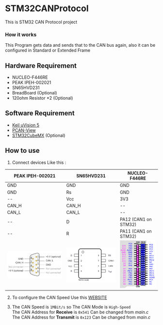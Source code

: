 # STM32CANProtocol
This is STM32 CAN Protocol project
### How it works
This Program gets data and sends that to the CAN bus again, also it can be configured in Standard or Extended Frame
## Hardware Requirement
* NUCLEO-F446RE
* PEAK IPEH-002021
* SN65HVD231
* BreadBoard (Optional)
* 120ohm Resistor *2 (Optional)
## Software Requirement
* [Keil uVision 5](https://www.keil.com/download/)
* [PCAN-View](&[default]/../Docs/pcanview.zip)
* [STM32CubeMX](https://www.st.com/en/development-tools/stm32cubemx.html) (Optional)

## How to use
1. Connect devices Like this :
   
PEAK IPEH-002021 | SN65HVD231 | NUCLEO-F446RE
--- | --- | ---
GND | GND | GND
GND | Rs | GND
-- | Vcc | 3V3
CAN_H | CAN_H | --
CAN_L | CAN_L | --
-- | D | PA12 (CAN1 on STM32)
-- | R | PA11 (CAN1 on STM32) 
![PEAK IPEH-002021]($[default]/../Docs/USBtoCANPin.png) | ![SN65HVD231]($[default]/../Docs/SN65HVD231Pin.png) | ![NUCLEO-F446RE]($[default]/../Docs/NUCLEOF446REPin.png)

2. To configure the CAN Speed Use this [WEBSITE](http://www.bittiming.can-wiki.info/)

3. The CAN Speed is `1MBit/s` so The CAN Mode is `High-Speed` \
   The CAN Address for **Receive** is `0x541`    Can be changed from *main.c*\
   The CAN Address for **Transmit** is `0x123`   Can be changed from *main.c*

